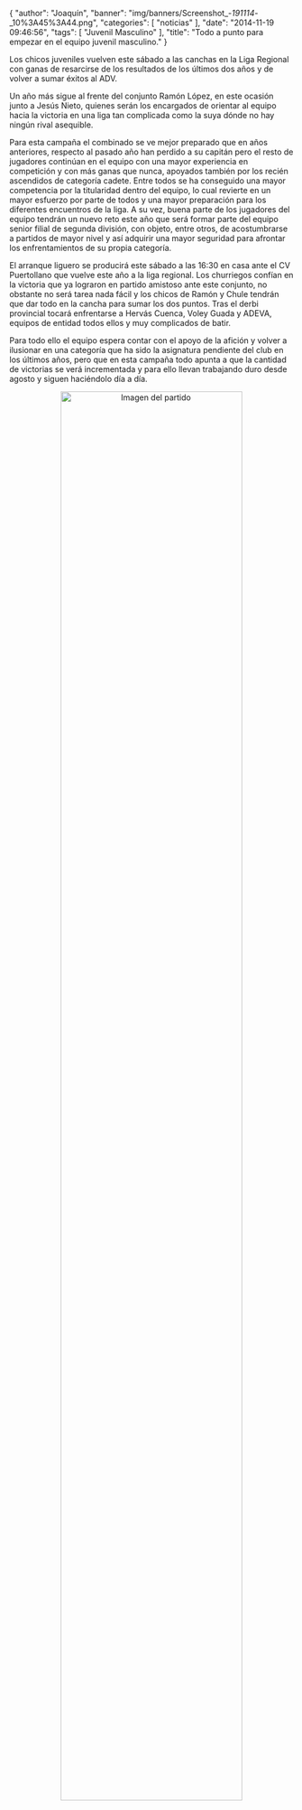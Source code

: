 {
  "author": "Joaquín", 
  "banner": "img/banners/Screenshot_-_191114_-_10%3A45%3A44.png", 
  "categories": [
    "noticias"
  ], 
  "date": "2014-11-19 09:46:56", 
  "tags": [
    "Juvenil Masculino"
  ], 
  "title": "Todo a punto para empezar en el equipo juvenil masculino."
}

Los chicos juveniles vuelven este sábado a las canchas en la Liga Regional con ganas de resarcirse de los resultados de los últimos dos años y de volver a sumar éxitos al ADV.

Un año más sigue al frente del conjunto Ramón López, en este ocasión junto a Jesús Nieto, quienes serán los encargados de orientar al equipo hacia la victoria en una liga tan complicada como la suya dónde no hay ningún rival asequible.

Para esta campaña el combinado se ve mejor preparado que en años anteriores, respecto al pasado año han perdido a su capitán pero el resto de jugadores continúan en el equipo con una mayor experiencia en competición y con más ganas que nunca, apoyados también por los recién ascendidos de categoría cadete. Entre todos se ha conseguido una mayor competencia por la titularidad dentro del equipo, lo cual revierte en un mayor esfuerzo por parte de todos y una mayor preparación para los diferentes encuentros de la liga. A su vez, buena parte de los jugadores del equipo tendrán un nuevo reto este año que será formar parte del equipo senior filial de segunda división, con objeto, entre otros, de acostumbrarse a partidos de mayor nivel y así adquirir una mayor seguridad para afrontar los enfrentamientos de su propia categoría.

El arranque liguero se producirá este sábado a las 16:30 en casa ante el CV Puertollano que vuelve este año a la liga regional. Los churriegos confían en la victoria que ya lograron en partido amistoso ante este conjunto, no obstante no será tarea nada fácil y los chicos de Ramón y Chule tendrán que dar todo en la cancha para sumar los dos puntos. Tras el derbi provincial tocará enfrentarse a Hervás Cuenca, Voley Guada y ADEVA, equipos de entidad todos ellos y muy complicados de batir.

Para todo ello el equipo espera contar con el apoyo de la afición y volver a ilusionar en una categoría que ha sido la asignatura pendiente del club en los últimos años, pero que en esta campaña todo apunta a que la cantidad de victorias se verá incrementada y para ello llevan trabajando duro desde agosto y siguen haciéndolo día a día.

<center>
<a target="_new" href="http://www.advmiguelturra.org/img/banners/Screenshot%20-%20191114%20-%2010%3A45%3A44.png"> 
<img alt="Imagen del partido" width="80%" align="center" src="http://www.advmiguelturra.org/img/banners/Screenshot%20-%20191114%20-%2010%3A45%3A44.png"/> </a> </center>

